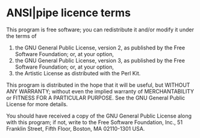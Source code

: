 ANSI|pipe licence terms
====================

This program is free software; you can redistribute it and/or modify
it under the terms of  

1.  the GNU General Public License, version 2,
    as published by the Free Software Foundation; or, at your option,  
2.  the GNU General Public License, version 3, 
    as published by the Free Software Foundation; or, at your option,  
3.  the Artistic License as distributed with the Perl Kit.  

This program is distributed in the hope that it will be useful,
but WITHOUT ANY WARRANTY; without even the implied warranty of
MERCHANTABILITY or FITNESS FOR A PARTICULAR PURPOSE.  See the
GNU General Public License for more details.  

You should have received a copy of the GNU General Public License along
with this program; if not, write to the Free Software Foundation, Inc.,
51 Franklin Street, Fifth Floor, Boston, MA 02110-1301 USA.  

